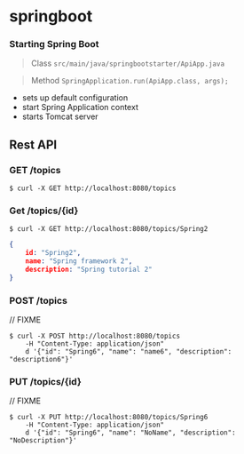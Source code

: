 # springboot

### Starting Spring Boot
> Class ```src/main/java/springbootstarter/ApiApp.java```

>Method ```SpringApplication.run(ApiApp.class, args); ``` 

- sets up default configuration
- start Spring Application context
- starts Tomcat server


## Rest API

### GET /topics
 
```$ curl -X GET http://localhost:8080/topics ```

### Get /topics/{id}

```$ curl -X GET http://localhost:8080/topics/Spring2 ```

```json
{
    id: "Spring2", 
    name: "Spring framework 2", 
    description: "Spring tutorial 2"
} 
```


### POST /topics
// FIXME
```console
$ curl -X POST http://localhost:8080/topics  
    -H "Content-Type: application/json" 
    d '{"id": "Spring6", "name": "name6", "description": "description6"}' 
```

### PUT /topics/{id}
// FIXME
```console
$ curl -X PUT http://localhost:8080/topics/Spring6  
    -H "Content-Type: application/json" 
    d '{"id": "Spring6", "name": "NoName", "description": "NoDescription"}' 
```